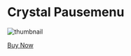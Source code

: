 # Crystal Pausemenu

![thumbnail](https://dunb17ur4ymx4.cloudfront.net/packages/images/253c7ef025f3debf538adfc7212e9955c31497c9.png)

<a href="https://crystal-store.xyz/packages/6462029" target="_blank">Buy Now</a>
